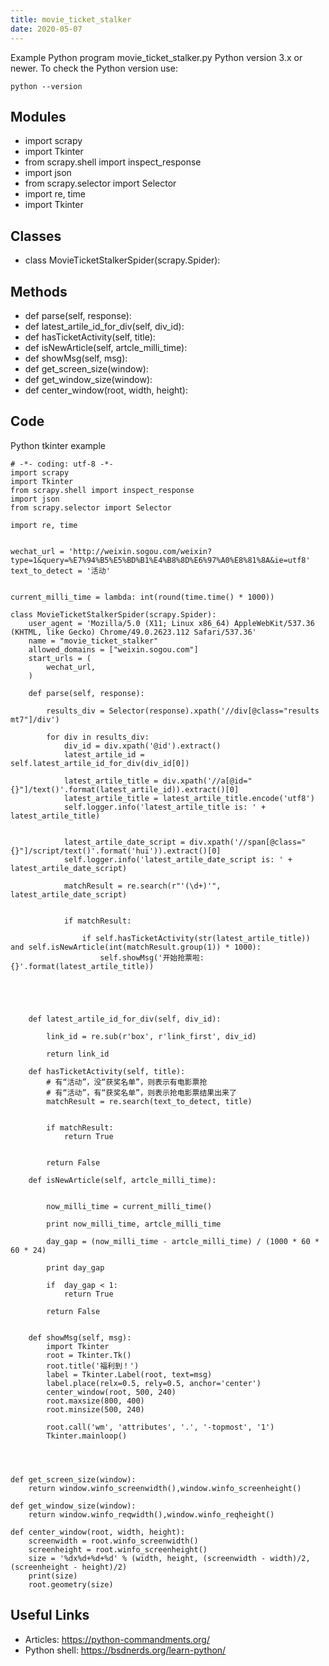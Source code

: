 ```yaml
---
title: movie_ticket_stalker
date: 2020-05-07
---
```

Example Python program movie_ticket_stalker.py
Python version 3.x or newer.
To check the Python version use:

    python --version

## Modules

* import scrapy
* import Tkinter
* from scrapy.shell import inspect_response
* import json
* from scrapy.selector import Selector
* import re, time
* 	import Tkinter

## Classes

* class MovieTicketStalkerSpider(scrapy.Spider):

## Methods

* def parse(self, response):
* def latest_artile_id_for_div(self, div_id):
* def hasTicketActivity(self, title):
* def isNewArticle(self, artcle_milli_time):
* def showMsg(self, msg):
* def get_screen_size(window):
* def get_window_size(window):
* def center_window(root, width, height):

## Code

Python tkinter example

    # -*- coding: utf-8 -*-
    import scrapy
    import Tkinter
    from scrapy.shell import inspect_response
    import json
    from scrapy.selector import Selector
    
    import re, time
    
    
    wechat_url = 'http://weixin.sogou.com/weixin?type=1&query=%E7%94%B5%E5%BD%B1%E4%B8%8D%E6%97%A0%E8%81%8A&ie=utf8'
    text_to_detect = '活动'
    
    
    current_milli_time = lambda: int(round(time.time() * 1000))
    
    class MovieTicketStalkerSpider(scrapy.Spider):
        user_agent = 'Mozilla/5.0 (X11; Linux x86_64) AppleWebKit/537.36 (KHTML, like Gecko) Chrome/49.0.2623.112 Safari/537.36'
        name = "movie_ticket_stalker"
        allowed_domains = ["weixin.sogou.com"]
        start_urls = (
            wechat_url,
        )
    
        def parse(self, response):
    
            results_div = Selector(response).xpath('//div[@class="results mt7"]/div')
            
            for div in results_div:
                div_id = div.xpath('@id').extract()
                latest_artile_id = self.latest_artile_id_for_div(div_id[0])
    
                latest_artile_title = div.xpath('//a[@id="{}"]/text()'.format(latest_artile_id)).extract()[0]
                latest_artile_title = latest_artile_title.encode('utf8')
                self.logger.info('latest_artile_title is: ' + latest_artile_title)
                
                
                latest_artile_date_script = div.xpath('//span[@class="{}"]/script/text()'.format('hui')).extract()[0]
                self.logger.info('latest_artile_date_script is: ' + latest_artile_date_script)
                
                matchResult = re.search(r"'(\d+)'", latest_artile_date_script)
    
    
                if matchResult:
                    
                    if self.hasTicketActivity(str(latest_artile_title)) and self.isNewArticle(int(matchResult.group(1)) * 1000):
                        self.showMsg('开始抢票啦: {}'.format(latest_artile_title))
                
                
                
                
            
        def latest_artile_id_for_div(self, div_id):
            
            link_id = re.sub(r'box', r'link_first', div_id)
            
            return link_id
            
        def hasTicketActivity(self, title):
            # 有“活动”，没“获奖名单”，则表示有电影票抢
            # 有“活动”，有“获奖名单”，则表示抢电影票结果出来了
            matchResult = re.search(text_to_detect, title)
            
    
            if matchResult:
                return True
            
            
            return False
            
        def isNewArticle(self, artcle_milli_time):
            
                
            now_milli_time = current_milli_time()
            
            print now_milli_time, artcle_milli_time
            
            day_gap = (now_milli_time - artcle_milli_time) / (1000 * 60 * 60 * 24)
            
            print day_gap
            
            if  day_gap < 1:
                return True
            
            return False
                
    
        def showMsg(self, msg):
        	import Tkinter
        	root = Tkinter.Tk()
        	root.title('福利到！')
        	label = Tkinter.Label(root, text=msg)
            label.place(relx=0.5, rely=0.5, anchor='center')
        	center_window(root, 500, 240)
        	root.maxsize(800, 400)
        	root.minsize(500, 240)
    
            root.call('wm', 'attributes', '.', '-topmost', '1')
        	Tkinter.mainloop()
    
    
    
    
    def get_screen_size(window):
        return window.winfo_screenwidth(),window.winfo_screenheight()
    
    def get_window_size(window):
        return window.winfo_reqwidth(),window.winfo_reqheight()
    
    def center_window(root, width, height):
        screenwidth = root.winfo_screenwidth()
        screenheight = root.winfo_screenheight()
        size = '%dx%d+%d+%d' % (width, height, (screenwidth - width)/2, (screenheight - height)/2)
        print(size)
        root.geometry(size)
    

## Useful Links

- Articles: https://python-commandments.org/
- Python shell: https://bsdnerds.org/learn-python/
